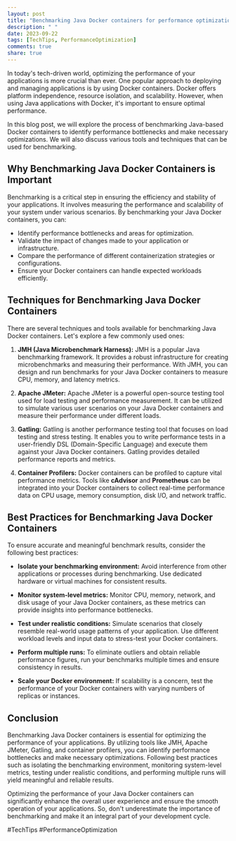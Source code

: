 ```yaml
---
layout: post
title: "Benchmarking Java Docker containers for performance optimization"
description: " "
date: 2023-09-22
tags: [TechTips, PerformanceOptimization]
comments: true
share: true
---
```


In today's tech-driven world, optimizing the performance of your applications is more crucial than ever. One popular approach to deploying and managing applications is by using Docker containers. Docker offers platform independence, resource isolation, and scalability. However, when using Java applications with Docker, it's important to ensure optimal performance.

In this blog post, we will explore the process of benchmarking Java-based Docker containers to identify performance bottlenecks and make necessary optimizations. We will also discuss various tools and techniques that can be used for benchmarking.

## Why Benchmarking Java Docker Containers is Important

Benchmarking is a critical step in ensuring the efficiency and stability of your applications. It involves measuring the performance and scalability of your system under various scenarios. By benchmarking your Java Docker containers, you can:

- Identify performance bottlenecks and areas for optimization.
- Validate the impact of changes made to your application or infrastructure.
- Compare the performance of different containerization strategies or configurations.
- Ensure your Docker containers can handle expected workloads efficiently.

## Techniques for Benchmarking Java Docker Containers

There are several techniques and tools available for benchmarking Java Docker containers. Let's explore a few commonly used ones:

1. **JMH (Java Microbenchmark Harness):** JMH is a popular Java benchmarking framework. It provides a robust infrastructure for creating microbenchmarks and measuring their performance. With JMH, you can design and run benchmarks for your Java Docker containers to measure CPU, memory, and latency metrics.

2. **Apache JMeter:** Apache JMeter is a powerful open-source testing tool used for load testing and performance measurement. It can be utilized to simulate various user scenarios on your Java Docker containers and measure their performance under different loads.

3. **Gatling:** Gatling is another performance testing tool that focuses on load testing and stress testing. It enables you to write performance tests in a user-friendly DSL (Domain-Specific Language) and execute them against your Java Docker containers. Gatling provides detailed performance reports and metrics.

4. **Container Profilers:** Docker containers can be profiled to capture vital performance metrics. Tools like **cAdvisor** and **Prometheus** can be integrated into your Docker containers to collect real-time performance data on CPU usage, memory consumption, disk I/O, and network traffic.

## Best Practices for Benchmarking Java Docker Containers

To ensure accurate and meaningful benchmark results, consider the following best practices:

- **Isolate your benchmarking environment:** Avoid interference from other applications or processes during benchmarking. Use dedicated hardware or virtual machines for consistent results.

- **Monitor system-level metrics:** Monitor CPU, memory, network, and disk usage of your Java Docker containers, as these metrics can provide insights into performance bottlenecks.

- **Test under realistic conditions:** Simulate scenarios that closely resemble real-world usage patterns of your application. Use different workload levels and input data to stress-test your Docker containers.

- **Perform multiple runs:** To eliminate outliers and obtain reliable performance figures, run your benchmarks multiple times and ensure consistency in results.

- **Scale your Docker environment:** If scalability is a concern, test the performance of your Docker containers with varying numbers of replicas or instances.

## Conclusion

Benchmarking Java Docker containers is essential for optimizing the performance of your applications. By utilizing tools like JMH, Apache JMeter, Gatling, and container profilers, you can identify performance bottlenecks and make necessary optimizations. Following best practices such as isolating the benchmarking environment, monitoring system-level metrics, testing under realistic conditions, and performing multiple runs will yield meaningful and reliable results.

Optimizing the performance of your Java Docker containers can significantly enhance the overall user experience and ensure the smooth operation of your applications. So, don't underestimate the importance of benchmarking and make it an integral part of your development cycle.

#TechTips #PerformanceOptimization